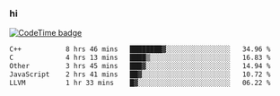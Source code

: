### hi  


<!--
**passer12/passer12** is a ✨ _special_ ✨ repository because its `README.md` (this file) appears on your GitHub profile.

Here are some ideas to get you started:

- 🔭 I’m currently working on ...
- 🌱 I’m currently learning ...
- 👯 I’m looking to collaborate on ...
- 🤔 I’m looking for help with ...
- 💬 Ask me about ...
- 📫 How to reach me: ...
- 😄 Pronouns: ...
- ⚡ Fun fact: ...
-->
<!--[![Top Langs](https://github-readme-stats.vercel.app/api/top-langs/?username=passer12&show_icons=true&theme=radical&count_private=true)](https://github.com/anuraghazra/github-readme-stats)-->
<!--[![Anurag's GitHub stats](https://github-readme-stats.vercel.app/api?username=passer12&show_icons=true&theme=radical&count_private=true)](https://github.com/anuraghazra/github-readme-stats)-->


[![CodeTime badge](https://img.shields.io/endpoint?style=social&url=https%3A%2F%2Fapi.codetime.dev%2Fshield%3Fid%3D20950%26project%3D%26in%3D0)](https://codetime.dev)

<!--START_SECTION:waka-->

```txt
C++           8 hrs 46 mins   ████████▓░░░░░░░░░░░░░░░░   34.96 %
C             4 hrs 13 mins   ████▒░░░░░░░░░░░░░░░░░░░░   16.83 %
Other         3 hrs 45 mins   ███▓░░░░░░░░░░░░░░░░░░░░░   14.94 %
JavaScript    2 hrs 41 mins   ██▓░░░░░░░░░░░░░░░░░░░░░░   10.72 %
LLVM          1 hr 33 mins    █▓░░░░░░░░░░░░░░░░░░░░░░░   06.22 %
```

<!--END_SECTION:waka-->


